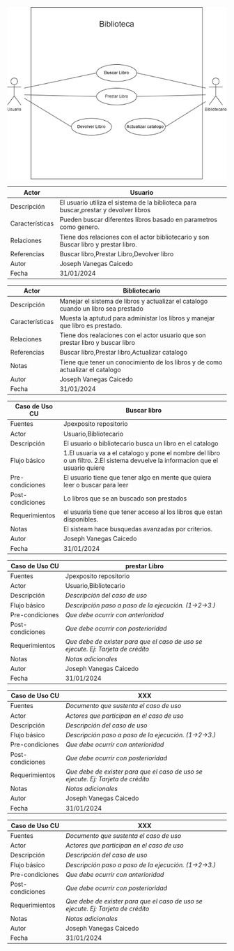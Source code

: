 <img src="Biblioteca.png">

|  Actor | Usuario |
|---|---|
| Descripción  | El usuario utiliza el sistema de la biblioteca para buscar,prestar y devolver libros  |
| Características  | Pueden buscar diferentes libros basado en parametros como genero. |
| Relaciones | Tiene dos relaciones con el actor bibliotecario y son Buscar libro y prestar libro.  |
| Referencias | Buscar libro,Prestar Libro,Devolver libro |   
| Autor  | Joseph Vanegas Caicedo |
|Fecha | 31/01/2024 |

|  Actor | Bibliotecario |
|---|---|
| Descripción  | Manejar el sistema de libros y actualizar el catalogo cuando un libro sea prestado  |
| Características  | Muesta la aptutud para administar los libros y manejar que libro es prestado.  |
| Relaciones | Tiene dos realaciones con el actor usuario que son prestar libro y buscar libro  |
| Referencias | Buscar libro,Prestar libro,Actualizar catalogo |   
|  Notas |  Tiene que tener un conocimiento de los libros y de como actualizar el catalogo |
| Autor  | Joseph Vanegas Caicedo |
|Fecha | 31/01/2024 |

|  Caso de Uso	CU | Buscar libro  |
  |---|---|
  | Fuentes  | Jpexposito repositorio |
  | Actor  |  Usuario,Bibliotecario |
  | Descripción | El usuario o bibliotecario busca un libro en el catalogo  |
  | Flujo básico | 1.El usuaria va a el catalogo y pone el nombre del libro o un filtro. 2.El sistema devuelve la informacion que el usuario quiere |
  | Pre-condiciones | El usuario tiene que tener algo en mente que quiera leer o buscar para leer  |  
  | Post-condiciones  | Lo libros que se an buscado son  prestados  |  
  |  Requerimientos | el usuaria tiene que tener acceso al los libros que estan disponibles.  |
  |  Notas |  El sisteam hace busquedas avanzadas por criterios. |
| Autor  | Joseph Vanegas Caicedo |
|Fecha | 31/01/2024 |
  
  |  Caso de Uso	CU | prestar Libro  |
  |---|---|
  | Fuentes  | Jpexposito repositorio  |
  | Actor  |  Usuario,Bibliotecario |
  | Descripción | _Descripción del caso de uso_  |
  | Flujo básico | _Descripción paso a paso de la ejecución. (1->2->3.)_ |
  | Pre-condiciones | _Que debe ocurrir con anterioridad_  |  
  | Post-condiciones  | _Que debe ocurrir con posterioridad_  |  
  |  Requerimientos | _Que debe de exister para que el caso de uso se ejecute. Ej: Tarjeta de crédito_  |
  |  Notas |  _Notas adicionales_ |
  | Autor  | Joseph Vanegas Caicedo |
|Fecha | 31/01/2024 |

  |  Caso de Uso	CU | XXX  |
  |---|---|
  | Fuentes  | _Documento que sustenta el caso de uso_  |
  | Actor  |  _Actores que participan en el caso de uso_ |
  | Descripción | _Descripción del caso de uso_  |
  | Flujo básico | _Descripción paso a paso de la ejecución. (1->2->3.)_ |
  | Pre-condiciones | _Que debe ocurrir con anterioridad_  |  
  | Post-condiciones  | _Que debe ocurrir con posterioridad_  |  
  |  Requerimientos | _Que debe de exister para que el caso de uso se ejecute. Ej: Tarjeta de crédito_  |
  |  Notas |  _Notas adicionales_ |
  | Autor  | Joseph Vanegas Caicedo |
|Fecha | 31/01/2024 |

  |  Caso de Uso	CU | XXX  |
  |---|---|
  | Fuentes  | _Documento que sustenta el caso de uso_  |
  | Actor  |  _Actores que participan en el caso de uso_ |
  | Descripción | _Descripción del caso de uso_  |
  | Flujo básico | _Descripción paso a paso de la ejecución. (1->2->3.)_ |
  | Pre-condiciones | _Que debe ocurrir con anterioridad_  |  
  | Post-condiciones  | _Que debe ocurrir con posterioridad_  |  
  |  Requerimientos | _Que debe de exister para que el caso de uso se ejecute. Ej: Tarjeta de crédito_  |
  |  Notas |  _Notas adicionales_ |
  | Autor  | Joseph Vanegas Caicedo |
|Fecha | 31/01/2024 |


